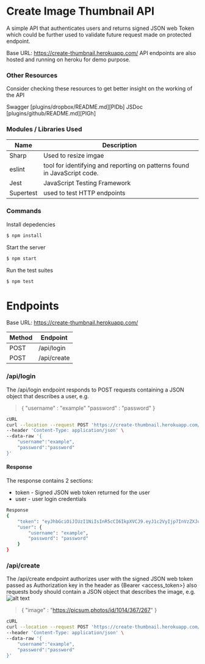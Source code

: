 # Create Image Thumbnail API
A simple API that authenticates users and returns signed JSON web Token which could be further used to validate future request made on protected endpoint.

Base URL: https://create-thumbnail.herokuapp.com/
API endpoints are also hosted and running on heroku for demo purpose.
  ### Other Resources
Consider checking these resources to get better insight on the working of the API

 Swagger    [plugins/dropbox/README.md][PlDb] 
 JSDoc   [plugins/github/README.md][PlGh] 
### Modules / Libraries Used 


| Name | Description |
| ------ | ------ |
| Sharp | Used to resize imgae |
| eslint | tool for identifying and reporting on patterns found in JavaScript code.
| Jest | JavaScript Testing Framework |
| Supertest | used to test HTTP endpoints |

### Commands

Install depedencies

```sh
$ npm install
```

Start the server

```sh
$ npm start
```
Run the test suites

```sh
$ npm test
```

# Endpoints
Base URL: https://create-thumbnail.herokuapp.com/

| Method | Endpoint |
| ------ | ------ |
| POST | /api/login |
| POST | /api/create |

### /api/login
The /api/login endpoint responds to POST requests containing a JSON object that describes a user, e.g.

> {
> "username" : "example"
>  "password" : "password"
> }
```sh
cURL
curl --location --request POST 'https://create-thumbnail.herokuapp.com/api/login' \
--header 'Content-Type: application/json' \
--data-raw '{
	"username":"example",
	"password":"password"
}'
```
#### Response
The response contains 2 sections:
* token - Signed JSON web token returned for the user
* user - user login credentials

```sh
Response
{
    "token": "eyJhbGciOiJIUzI1NiIsInR5cCI6IkpXVCJ9.eyJ1c2VyIjp7InVzZXJuYW1lIjoiZXhhbXBsZSIsInBhc3N3b3JkIjoicGFzc3dvcmQifSwiaWF0IjoxNTkwMzE1Nzk5fQ.eONkaSdkZRUUz4Z_pUMGYz7jIrePaX78P8iJbxYkMd8",
    "user": {
        "username": "example",
        "password": "password"
    }
}
```

### /api/create
The /api/create endpoint authorizes user with the signed JSON web token passed as Authorization key in the header as {Bearer <access_token>} also requests body should contain a JSON object that describes the image, e.g.
![alt text](https://ibb.co/9r0rdTV)


> {
> "image" : "https://picsum.photos/id/1014/367/267"
> }
```sh
cURL
curl --location --request POST 'https://create-thumbnail.herokuapp.com/api/login' \
--header 'Content-Type: application/json' \
--data-raw '{
	"username":"example",
	"password":"password"
}'
```
